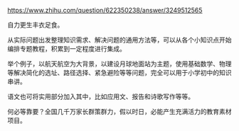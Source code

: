 https://www.zhihu.com/question/622350238/answer/3249512565

自力更生丰衣足食。

从实际问题出发整理知识需求、解决问题的通用方法等，可以从各个小知识点开始编排专题教程，积累到一定程度进行集成。

举个例子，以航天航空为大背景，以建设月球地面站为主题，使用基础数学、物理等解决简化的选址、路径选择、紧急避险等等问题，完全可以用于小学初中的知识串讲。

语文也可将实用部分加入其中，比如应用文、报告和诗歌写作等等。

何必等靠要？全国几千万家长群策群力，假以时日，必能产生充满活力的教育素材项目。